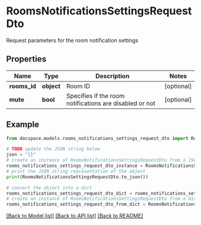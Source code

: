 # RoomsNotificationsSettingsRequestDto

Request parameters for the room notification settings

## Properties

Name | Type | Description | Notes
------------ | ------------- | ------------- | -------------
**rooms_id** | **object** | Room ID | [optional] 
**mute** | **bool** | Specifies if the room notifications are disabled or not | [optional] 

## Example

```python
from docspace.models.rooms_notifications_settings_request_dto import RoomsNotificationsSettingsRequestDto

# TODO update the JSON string below
json = "{}"
# create an instance of RoomsNotificationsSettingsRequestDto from a JSON string
rooms_notifications_settings_request_dto_instance = RoomsNotificationsSettingsRequestDto.from_json(json)
# print the JSON string representation of the object
print(RoomsNotificationsSettingsRequestDto.to_json())

# convert the object into a dict
rooms_notifications_settings_request_dto_dict = rooms_notifications_settings_request_dto_instance.to_dict()
# create an instance of RoomsNotificationsSettingsRequestDto from a dict
rooms_notifications_settings_request_dto_from_dict = RoomsNotificationsSettingsRequestDto.from_dict(rooms_notifications_settings_request_dto_dict)
```
[[Back to Model list]](../README.md#documentation-for-models) [[Back to API list]](../README.md#documentation-for-api-endpoints) [[Back to README]](../README.md)


